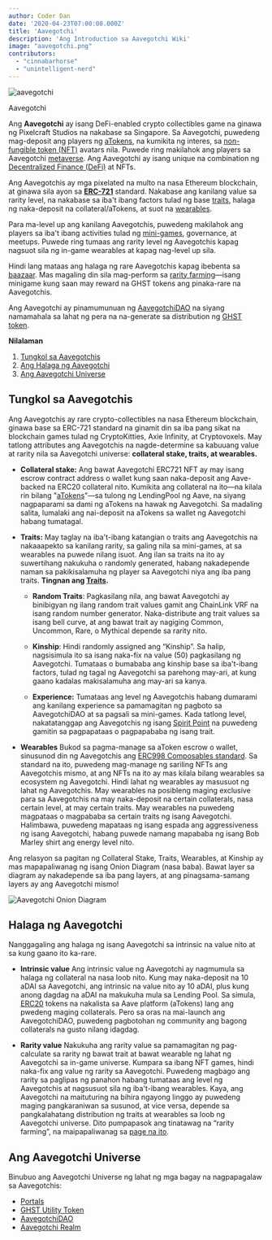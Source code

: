 ```yaml
---
author: Coder Dan
date: '2020-04-23T07:00:00.000Z'
title: 'Aavegotchi'
description: 'Ang Introduction sa Aavegotchi Wiki'
image: "aavegotchi.png"
contributors:
  - "cinnabarhorse"
  - "unintelligent-nerd"
---
```


<div class="headerImageContainer">
<img class="headerImage" src="/aavegotchi.png" alt="aavegotchi" />
<p class="headerImageText">Aavegotchi</p>
</div>

Ang **Aavegotchi** ay isang DeFi-enabled crypto collectibles game na ginawa ng Pixelcraft Studios na nakabase sa Singapore. Sa Aavegotchi, puwedeng mag-deposit ang players ng [aTokens](/atokens), na kumikita ng interes, sa [non-fungible token (NFT)](/glossary#non-fungible-token) avatars nila. Puwede ring makilahok ang players sa Aavegotchi [metaverse](/metaverse). Ang Aavegotchi ay isang unique na combination ng [Decentralized Finance (DeFi)](/glossary#defi-101) at NFTs.

Ang Aavegotchis ay mga pixelated na multo na nasa Ethereum blockchain, at ginawa sila ayon sa [**ERC-721**](/glossary#erc-721) standard. Nakabase ang kanilang value sa rarity level, na nakabase sa iba't ibang factors tulad ng base [traits](/traits), halaga ng naka-deposit na collateral/aTokens, at suot na [wearables](/wearables).

Para ma-level up ang kanilang Aavegotchis, puwedeng makilahok ang players sa iba't ibang activities tulad ng [mini-games](/minigames), governance, at meetups. Puwede ring tumaas ang rarity level ng Aavegotchis kapag nagsuot sila ng in-game wearables at kapag nag-level up sila.

Hindi lang mataas ang halaga ng rare Aavegotchis kapag ibebenta sa [baazaar](/baazaar). Mas magaling din sila mag-perform sa [rarity farming](/rarity-farming)—isang minigame kung saan may reward na GHST tokens ang pinaka-rare na Aavegotchis.

Ang Aavegotchi ay pinamumunuan ng [AavegotchiDAO](/dao) na siyang namamahala sa lahat ng pera na na-generate sa distribution ng [GHST token](/ghst).

<div class="contentsBox">

**Nilalaman**

<ol>
<li><a href=#about-aavegotchis>Tungkol sa Aavegotchis</a></li>
<li><a href=#aavegotchi-value>Ang Halaga ng Aavegotchi</a></li>
<li><a href=#the-aavegotchi-universe>Ang Aavegotchi Universe</a></li>
</ol>

</div>

## Tungkol sa Aavegotchis
Ang Aavegotchis ay rare crypto-collectibles na nasa Ethereum blockchain, ginawa base sa ERC-721 standard na ginamit din sa iba pang sikat na blockchain games tulad ng CryptoKitties, Axie Infinity, at Cryptovoxels. May tatlong attributes ang Aavegotchis na nagde-determine sa kabuuang value at rarity nila sa Aavegotchi universe: **collateral stake, traits, at wearables.**

*  **Collateral stake:** Ang bawat Aavegotchi ERC721 NFT ay may isang escrow contract address o wallet kung saan naka-deposit ang Aave-backed na ERC20 collateral nito. Kumikita ang collateral na ito—na kilala rin bilang "[aTokens](/atokens)"—sa tulong ng LendingPool ng Aave, na siyang nagpaparami sa dami ng aTokens na hawak ng Aavegotchi. Sa madaling salita, lumalaki ang nai-deposit na aTokens sa wallet ng Aavegotchi habang tumatagal.


*  **Traits:** May taglay na iba't-ibang katangian o traits ang Aavegotchis na nakaaapekto sa kanilang rarity, sa galing nila sa mini-games, at sa wearables na puwede nilang isuot. Ang ilan sa traits na ito ay suwertihang nakukuha o randomly generated, habang nakadepende naman sa pakikisalamuha ng player sa Aavegotchi niya ang iba pang traits. **Tingnan ang [Traits](/traits).**

    * **Random Traits**: Pagkasilang nila, ang bawat Aavegotchi ay binibigyan ng ilang random trait values gamit ang ChainLink VRF na isang random number generator. Naka-distribute ang trait values sa isang bell curve, at ang bawat trait ay nagiging Common, Uncommon, Rare, o Mythical depende sa rarity nito.

    *  **Kinship**: Hindi randomly assigned ang “Kinship”. Sa halip, nagsisimula ito sa isang naka-fix na value (50) pagkasilang ng Aavegotchi. Tumataas o bumababa ang kinship base sa iba't-ibang factors, tulad ng tagal ng Aavegotchi sa parehong may-ari, at kung gaano kadalas makisalamuha ang may-ari sa kanya.

    *  **Experience:** Tumataas ang level ng Aavegotchis habang dumarami ang kanilang experience sa pamamagitan ng pagboto sa AavegotchiDAO at sa pagsali sa mini-games. Kada tatlong level, nakatatanggap ang Aavegotchis ng isang [Spirit Point](/glossary#spirit-point) na puwedeng gamitin sa pagpapataas o pagpapababa ng isang trait.

* **Wearables** Bukod sa pagma-manage sa aToken escrow o wallet, sinusunod din ng Aavegotchis ang [ERC998 Composables standard](/glossary#erc-998). Sa standard na ito, puwedeng mag-manage ng sariling NFTs ang Aavegotchis mismo, at ang NFTs na ito ay mas kilala bilang wearables sa ecosystem ng Aavegotchi. Hindi lahat ng wearables ay masusuot ng lahat ng Aavegotchis. May wearables na posibleng maging exclusive para sa Aavegotchis na may naka-deposit na certain collaterals, nasa certain level, at may certain traits. May wearables na puwedeng magpataas o magpababa sa certain traits ng isang Aavegotchi. Halimbawa, puwedeng mapataas ng isang espada ang aggressiveness ng isang Aavegotchi, habang puwede namang mapababa ng isang Bob Marley shirt ang energy level nito.

Ang relasyon sa pagitan ng Collateral Stake, Traits, Wearables, at Kinship ay mas mapapaliwanag ng isang Onion Diagram (nasa baba). Bawat layer sa diagram ay nakadepende sa iba pang layers, at ang pinagsama-samang layers ay ang Aavegotchi mismo!

<img class = "bodyImage" src = "/introduction/aavegotchi-onion-diagram.png" alt = "Aavegotchi Onion Diagram" />

## Halaga ng Aavegotchi
Nanggagaling ang halaga ng isang Aavegotchi sa intrinsic na value nito at sa kung gaano ito ka-rare.

* **Intrinsic value** Ang intrinsic value ng Aavegotchi ay nagmumula sa halaga ng collateral na nasa loob nito. Kung may naka-deposit na 10 aDAI sa Aavegotchi, ang intrinsic na value nito ay 10 aDAI, plus kung anong dagdag na aDAI na makukuha mula sa Lending Pool. Sa simula, [ERC20](/glossary#erc-20) tokens na nakalista sa Aave platform (aTokens) lang ang pwedeng maging collaterals. Pero sa oras na mai-launch ang AavegotchiDAO, puwedeng pagbotohan ng community ang bagong collaterals na gusto nilang idagdag.

* **Rarity value** Nakukuha ang rarity value sa pamamagitan ng pag-calculate sa rarity ng bawat trait at bawat wearable ng lahat ng Aavegotchi sa in-game universe. Kumpara sa ibang NFT games, hindi naka-fix ang value ng rarity sa Aavegotchi. Puwedeng magbago ang rarity sa paglipas ng panahon habang tumataas ang level ng Aavegotchis at nagsusuot sila ng iba't-ibang wearables. Kaya, ang Aavegotchi na maituturing na bihira ngayong linggo ay puwedeng maging pangkaraniwan sa susunod, at vice versa, depende sa pangkalahatang distribution ng traits at wearables sa loob ng Aavegotchi universe. Dito pumpapasok ang tinatawag na “rarity farming”, na maipapaliwanag sa [page na ito](/rarity-farming).

## Ang Aavegotchi Universe
Binubuo ang Aavegotchi Universe ng lahat ng mga bagay na nagpapagalaw sa Aavegotchis:
* [Portals](/portals)
* [GHST Utility Token](/ghst)
* [AavegotchiDAO](/dao)
* [Aavegotchi Realm](/metaverse)